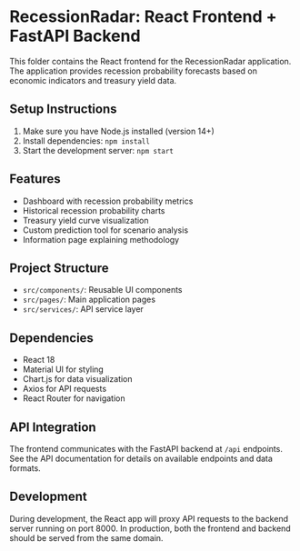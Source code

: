 # RecessionRadar: React Frontend + FastAPI Backend

This folder contains the React frontend for the RecessionRadar application. The application provides recession probability forecasts based on economic indicators and treasury yield data.

## Setup Instructions

1. Make sure you have Node.js installed (version 14+)
2. Install dependencies: `npm install`
3. Start the development server: `npm start`

## Features

- Dashboard with recession probability metrics
- Historical recession probability charts
- Treasury yield curve visualization
- Custom prediction tool for scenario analysis
- Information page explaining methodology

## Project Structure

- `src/components/`: Reusable UI components
- `src/pages/`: Main application pages
- `src/services/`: API service layer

## Dependencies

- React 18
- Material UI for styling
- Chart.js for data visualization
- Axios for API requests
- React Router for navigation

## API Integration

The frontend communicates with the FastAPI backend at `/api` endpoints. See the API documentation for details on available endpoints and data formats.

## Development

During development, the React app will proxy API requests to the backend server running on port 8000. In production, both the frontend and backend should be served from the same domain.
